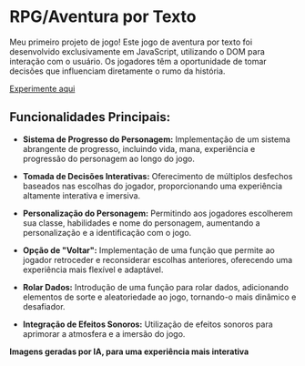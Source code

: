 # RPG/Aventura por Texto

Meu primeiro projeto de jogo! Este jogo de aventura por texto foi desenvolvido exclusivamente em JavaScript, utilizando o DOM para interação com o usuário. Os jogadores têm a oportunidade de tomar decisões que influenciam diretamente o rumo da história.

[Experimente aqui](https://vciolac.github.io/cyo/)

## Funcionalidades Principais:

- **Sistema de Progresso do Personagem:** Implementação de um sistema abrangente de progresso, incluindo vida, mana, experiência e progressão do personagem ao longo do jogo.
  
- **Tomada de Decisões Interativas:** Oferecimento de múltiplos desfechos baseados nas escolhas do jogador, proporcionando uma experiência altamente interativa e imersiva.
  
- **Personalização do Personagem:** Permitindo aos jogadores escolherem sua classe, habilidades e nome do personagem, aumentando a personalização e a identificação com o jogo.
  
- **Opção de "Voltar":** Implementação de uma função que permite ao jogador retroceder e reconsiderar escolhas anteriores, oferecendo uma experiência mais flexível e adaptável.
  
- **Rolar Dados:** Introdução de uma função para rolar dados, adicionando elementos de sorte e aleatoriedade ao jogo, tornando-o mais dinâmico e desafiador.
  
- **Integração de Efeitos Sonoros:** Utilização de efeitos sonoros para aprimorar a atmosfera e a imersão do jogo.

**Imagens geradas por IA, para uma experiência mais interativa**
